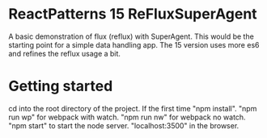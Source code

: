 # ReactPatterns 15 ReFluxSuperAgent

A basic demonstration of flux (reflux) with SuperAgent. This would be the starting point for a simple data handling app.
The 15 version uses more es6 and refines the reflux usage a bit.

# Getting started

cd into the root directory of the project. If the first time "npm install". "npm run wp" for webpack with watch.
"npm run nw" for webpack no watch. "npm start" to start the node server. "localhost:3500" in the browser.
